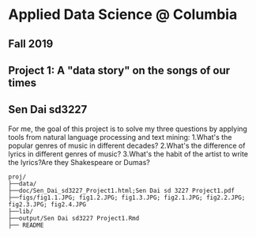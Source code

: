 # Applied Data Science @ Columbia
## Fall 2019
## Project 1: A "data story" on the songs of our times
## Sen Dai sd3227
For me, the goal of this project is to solve my three questions by applying tools from natural language processing and text mining:
1.What's the popular genres of music in different decades? 
2.What's the difference of lyrics in different genres of music? 
3.What's the habit of the artist to write the lyrics?Are they Shakespeare or Dumas?

```
proj/
├──data/
├──doc/Sen_Dai_sd3227_Project1.html;Sen Dai sd 3227 Project1.pdf
├──figs/fig1.1.JPG; fig1.2.JPG; fig1.3.JPG; fig2.1.JPG; fig2.2.JPG; fig2.3.JPG; fig2.4.JPG
├──lib/
├──output/Sen Dai sd3227 Project1.Rmd
├── README
```
